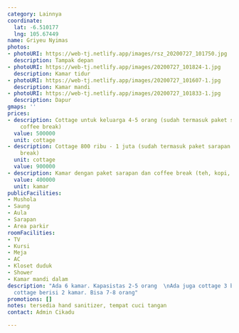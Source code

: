 ```yaml
---
category: Lainnya
coordinate:
  lat: -6.510177
  lng: 105.67449
name: Griyeu Nyimas
photos:
- photoURI: https://web-tj.netlify.app/images/rsz_20200727_101750.jpg
  description: Tampak depan
- photoURI: https://web-tj.netlify.app/images/20200727_101824-1.jpg
  description: Kamar tidur
- photoURI: https://web-tj.netlify.app/images/20200727_101607-1.jpg
  description: Kamar mandi
- photoURI: https://web-tj.netlify.app/images/20200727_101833-1.jpg
  description: Dapur
gmaps: ''
prices:
- description: Cottage untuk keluarga 4-5 orang (sudah termasuk paket sarapan dan
    coffee break)
  value: 500000
  unit: cottage
- description: Cottage 800 ribu - 1 juta (sudah termasuk paket sarapan dan coffee
    break)
  unit: cottage
  value: 900000
- description: Kamar dengan paket sarapan dan coffee break (teh, kopi, air minum)
  value: 400000
  unit: kamar
publicFacilities:
- Mushola
- Saung
- Aula
- Sarapan
- Area parkir
roomFacilities:
- TV
- Kursi
- Meja
- AC
- Kloset duduk
- Shower
- Kamar mandi dalam
description: "Ada 6 kamar. Kapasistas 2-5 orang  \nAda juga cottage 3 bangunan. 1
  cottage berisi 2 kamar. Bisa 7-8 orang"
promotions: []
notes: tersedia hand sanitizer, tempat cuci tangan
contact: Admin Cikadu

---
```

